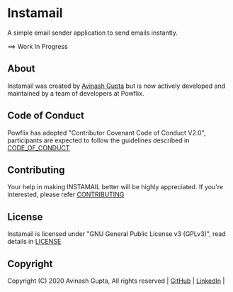 # Instamail

A simple email sender application to send emails instantly.

==> Work In Progress

## About

Instamail was created by [Avinash Gupta](https://github.com/avianjjai) but is now actively developed and maintained by a team of developers at Powflix.

## Code of Conduct

Powflix has adopted "Contributor Covenant Code of Conduct V2.0", participants are expected to follow the guidelines described in [CODE_OF_CONDUCT](https://github.com/powflix/instamail/blob/master/CODE_OF_CONDUCT.md)

## Contributing

Your help in making INSTAMAIL better will be highly appreciated. If you're interested, please refer [CONTRIBUTING](https://github.com/powflix/instamail/blob/master/CONTRIBUTING.md)

## License

Instamail is licensed under "GNU General Public License v3 (GPLv3)", read details in [LICENSE](https://github.com/powflix/instamail/blob/master/LICENSE)

## Copyright

Copyright (C) 2020 Avinash Gupta, All rights reserved | [GitHub](https://github.com/avianjjai) | [LinkedIn](https://www.linkedin.com/in/avinash-gupta-30aba016a) |
